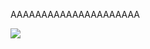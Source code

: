 AAAAAAAAAAAAAAAAAAAAA

![](https://komarev.com/ghpvc/?username=your-github-username&label=airi6+ritual&color=ff719b)
